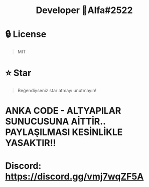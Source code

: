 <div align="center">
    <h1>Developer 💙Alfa#2522</h1>
</div>

# 🔒 License
> MIT

# ⭐ Star
> Beğendiyseniz star atmayı unutmayın!


# ANKA  CODE - ALTYAPILAR SUNUCUSUNA AİTTİR.. PAYLAŞILMASI KESİNLİKLE YASAKTIR!!

# Discord: https://discord.gg/vmj7wqZF5A

